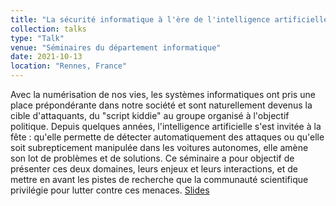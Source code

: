 ```yaml
---
title: "La sécurité informatique à l'ère de l'intelligence artificielle"
collection: talks
type: "Talk"
venue: "Séminaires du département informatique"
date: 2021-10-13
location: "Rennes, France"
---
```


Avec la numérisation de nos vies, les systèmes informatiques ont pris une place prépondérante dans notre société et sont naturellement devenus la cible d'attaquants, du "script kiddie" au groupe organisé à l'objectif politique. Depuis quelques années, l'intelligence artificielle s'est invitée à la fête : qu'elle permette de détecter automatiquement des attaques ou qu'elle soit subrepticement manipulée dans les voitures autonomes, elle amène son lot de problèmes et de solutions. Ce séminaire a pour objectif de présenter ces deux domaines, leurs enjeux et leurs interactions, et de mettre en avant les pistes de recherche que la communauté scientifique privilégie pour lutter contre ces menaces. [Slides](https://pfgimenez.github.io/files/ens.pdf)
